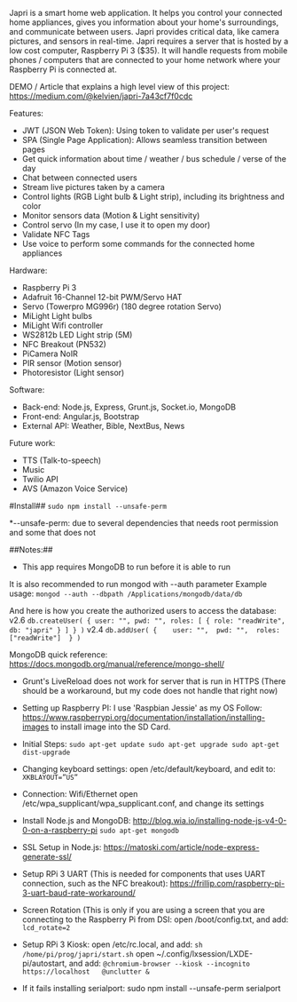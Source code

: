 Japri is a smart home web application. It helps you control your connected home appliances, gives you information about your home's surroundings, and communicate between users.
Japri provides critical data, like camera pictures, and sensors in real-time.
Japri requires a server that is hosted by a low cost computer, Raspberry Pi 3 ($35). It will handle requests from mobile phones / computers that are connected to your home network where your Raspberry Pi is connected at.

DEMO / Article that explains a high level view of this project:
https://medium.com/@kelvien/japri-7a43cf7f0cdc

Features:
- JWT (JSON Web Token): Using token to validate per user's request
- SPA (Single Page Application): Allows seamless transition between pages
- Get quick information about time / weather / bus schedule / verse of the day
- Chat between connected users
- Stream live pictures taken by a camera
- Control lights (RGB Light bulb & Light strip), including its brightness and color
- Monitor sensors data (Motion & Light sensitivity)
- Control servo (In my case, I use it to open my door)
- Validate NFC Tags
- Use voice to perform some commands for the connected home appliances

Hardware:
- Raspberry Pi 3
- Adafruit 16-Channel 12-bit PWM/Servo HAT
- Servo (Towerpro MG996r) (180 degree rotation Servo)
- MiLight Light bulbs
- MiLight Wifi controller
- WS2812b LED Light strip (5M)
- NFC Breakout (PN532)
- PiCamera NoIR
- PIR sensor (Motion sensor)
- Photoresistor (Light sensor)

Software:
- Back-end: Node.js, Express, Grunt.js, Socket.io, MongoDB
- Front-end: Angular.js, Bootstrap
- External API: Weather, Bible, NextBus, News

Future work:
- TTS (Talk-to-speech)
- Music
- Twilio API
- AVS (Amazon Voice Service)

#Install##
`sudo npm install --unsafe-perm`

*--unsafe-perm: due to several dependencies that needs root permission and some that does not

##Notes:##
- This app requires MongoDB to run before it is able to run

It is also recommended to run mongod with --auth parameter
Example usage:
`mongod --auth --dbpath /Applications/mongodb/data/db`

And here is how you create the authorized users to access the database:
v2.6
`db.createUser(
    {
      user: "",
        pwd: "",
        roles: [
            { role: "readWrite", db: "japri" }
        ]
    }
)`
v2.4
`db.addUser(
  {   
    user: "", 
    pwd: "", 
    roles: ["readWrite"] 
  }
)`

MongoDB quick reference:
https://docs.mongodb.org/manual/reference/mongo-shell/

- Grunt's LiveReload does not work for server that is run in HTTPS (There should be a workaround, but my code does not handle that right now)

- Setting up  Raspberry PI:
I use 'Raspbian Jessie' as my OS
Follow: https://www.raspberrypi.org/documentation/installation/installing-images
to install image into the SD Card.

- Initial Steps:
`sudo apt-get update
sudo apt-get upgrade
sudo apt-get dist-upgrade`
 
- Changing keyboard settings:
open /etc/default/keyboard, and edit to:
`XKBLAYOUT=”US”`

- Connection:
Wifi/Ethernet
open /etc/wpa_supplicant/wpa_supplicant.conf, and change its settings

- Install Node.js and MongoDB:
http://blog.wia.io/installing-node-js-v4-0-0-on-a-raspberry-pi
`sudo apt-get mongodb` 

- SSL Setup in Node.js:
https://matoski.com/article/node-express-generate-ssl/

- Setup RPi 3 UART (This is needed for components that uses UART connection, such as the NFC breakout):
https://frillip.com/raspberry-pi-3-uart-baud-rate-workaround/

- Screen Rotation (This is only if you are using a screen that you are connecting to the Raspberry Pi from DSI:
open /boot/config.txt, and add:
`lcd_rotate=2`

- Setup RPi 3 Kiosk:
open /etc/rc.local, and add:
`sh /home/pi/prog/japri/start.sh`
open ~/.config/lxsession/LXDE-pi/autostart, and add:
`@chromium-browser --kiosk --incognito https://localhost  
@unclutter &`

- If it fails installing serialport:
sudo npm install --unsafe-perm serialport